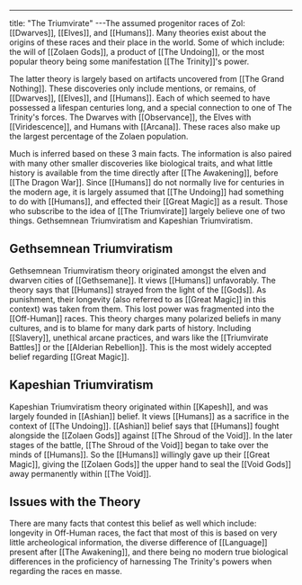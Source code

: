 ---
title: "The Triumvirate"
---The assumed progenitor races of Zol: [[Dwarves]], [[Elves]], and [[Humans]]. Many theories exist about the origins of these races and their place in the world. Some of which include: the will of [[Zolaen Gods]], a product of [[The Undoing]], or the most popular theory being some manifestation [[The Trinity]]'s power. 

The latter theory is largely based on artifacts uncovered from [[The Grand Nothing]]. These discoveries only include mentions, or remains, of [[Dwarves]], [[Elves]], and [[Humans]]. Each of which seemed to have possessed a lifespan centuries long, and a special connection to one of The Trinity's forces. The Dwarves with [[Observance]], the Elves with [[Viridescence]], and Humans with [[Arcana]]. These races also make up the largest percentage of the Zolaen population.

Much is inferred based on these 3 main facts. The information is also paired with many other smaller discoveries like biological traits, and what little history is available from the time directly after [[The Awakening]], before [[The Dragon War]]. Since [[Humans]] do not normally live for centuries in the modern age, it is largely assumed that [[The Undoing]] had something to do with [[Humans]], and effected their [[Great Magic]] as a result. Those who subscribe to the idea of [[The Triumvirate]] largely believe one of two things. Gethsemnean Triumviratism and Kapeshian Triumviratism.

## Gethsemnean Triumviratism
Gethsemnean Triumviratism theory originated amongst the elven and dwarven cities of [[Gethsemane]]. It views [[Humans]] unfavorably. The theory says that [[Humans]] strayed from the light of the [[Gods]]. As punishment, their longevity (also referred to as [[Great Magic]] in this context) was taken from them. This lost power was fragmented into the [[Off-Human]] races. This theory charges many polarized beliefs in many cultures, and is to blame for many dark parts of history. Including [[Slavery]], unethical arcane practices, and wars like the [[Triumvirate Battles]] or the [[Alderian Rebellion]]. This is the most widely accepted belief regarding [[Great Magic]].

## Kapeshian Triumviratism
Kapeshian Triumviratism theory originated within [[Kapesh]], and was largely founded in [[Ashian]] belief. It views [[Humans]] as a sacrifice in the context of [[The Undoing]]. [[Ashian]] belief says that [[Humans]] fought alongside the [[Zolaen Gods]] against [[The Shroud of the Void]]. In the later stages of the battle, [[The Shroud of the Void]] began to take over the minds of [[Humans]]. So the [[Humans]] willingly gave up their [[Great Magic]], giving the [[Zolaen Gods]] the upper hand to seal the [[Void Gods]] away permanently within [[The Void]].

## Issues with the Theory
There are many facts that contest this belief as well which include: longevity in Off-Human races, the fact that most of this is based on very little archeological information, the diverse difference of [[Language]] present after [[The Awakening]], and there being no modern true biological differences in the proficiency of harnessing The Trinity's powers when regarding the races en masse.